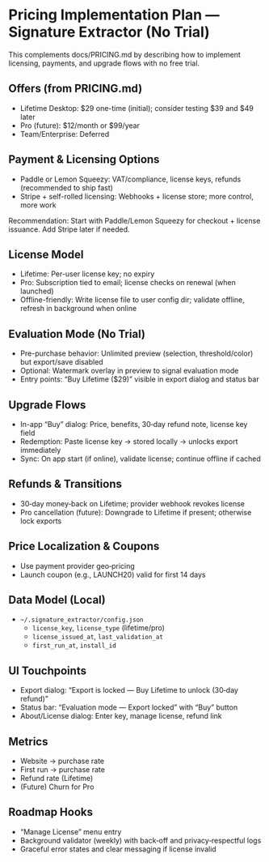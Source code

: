 # Pricing Implementation Plan — Signature Extractor (No Trial)

This complements docs/PRICING.md by describing how to implement licensing, payments, and upgrade flows with no free trial.

## Offers (from PRICING.md)
- Lifetime Desktop: $29 one-time (initial); consider testing $39 and $49 later
- Pro (future): $12/month or $99/year
- Team/Enterprise: Deferred

## Payment & Licensing Options
- Paddle or Lemon Squeezy: VAT/compliance, license keys, refunds (recommended to ship fast)
- Stripe + self-rolled licensing: Webhooks + license store; more control, more work

Recommendation: Start with Paddle/Lemon Squeezy for checkout + license issuance. Add Stripe later if needed.

## License Model
- Lifetime: Per-user license key; no expiry
- Pro: Subscription tied to email; license checks on renewal (when launched)
- Offline-friendly: Write license file to user config dir; validate offline, refresh in background when online

## Evaluation Mode (No Trial)
- Pre-purchase behavior: Unlimited preview (selection, threshold/color) but export/save disabled
- Optional: Watermark overlay in preview to signal evaluation mode
- Entry points: “Buy Lifetime ($29)” visible in export dialog and status bar

## Upgrade Flows
- In-app “Buy” dialog: Price, benefits, 30‑day refund note, license key field
- Redemption: Paste license key → stored locally → unlocks export immediately
- Sync: On app start (if online), validate license; continue offline if cached

## Refunds & Transitions
- 30‑day money‑back on Lifetime; provider webhook revokes license
- Pro cancellation (future): Downgrade to Lifetime if present; otherwise lock exports

## Price Localization & Coupons
- Use payment provider geo‑pricing
- Launch coupon (e.g., LAUNCH20) valid for first 14 days

## Data Model (Local)
- `~/.signature_extractor/config.json`
  - `license_key`, `license_type` (lifetime/pro)
  - `license_issued_at`, `last_validation_at`
  - `first_run_at`, `install_id`

## UI Touchpoints
- Export dialog: “Export is locked — Buy Lifetime to unlock (30‑day refund)”
- Status bar: “Evaluation mode — Export locked” with “Buy” button
- About/License dialog: Enter key, manage license, refund link

## Metrics
- Website → purchase rate
- First run → purchase rate
- Refund rate (Lifetime)
- (Future) Churn for Pro

## Roadmap Hooks
- “Manage License” menu entry
- Background validator (weekly) with back‑off and privacy‑respectful logs
- Graceful error states and clear messaging if license invalid
